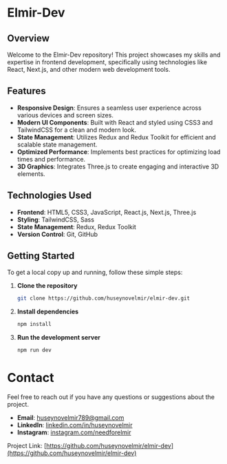 # Elmir-Dev

## Overview

Welcome to the Elmir-Dev repository! This project showcases my skills and expertise in frontend development, specifically using technologies like React, Next.js, and other modern web development tools.

## Features

- **Responsive Design**: Ensures a seamless user experience across various devices and screen sizes.
- **Modern UI Components**: Built with React and styled using CSS3 and TailwindCSS for a clean and modern look.
- **State Management**: Utilizes Redux and Redux Toolkit for efficient and scalable state management.
- **Optimized Performance**: Implements best practices for optimizing load times and performance.
- **3D Graphics**: Integrates Three.js to create engaging and interactive 3D elements.

## Technologies Used

- **Frontend**: HTML5, CSS3, JavaScript, React.js, Next.js, Three.js
- **Styling**: TailwindCSS, Sass
- **State Management**: Redux, Redux Toolkit
- **Version Control**: Git, GitHub

## Getting Started

To get a local copy up and running, follow these simple steps:

1. **Clone the repository**
   ```bash
   git clone https://github.com/huseynovelmir/elmir-dev.git

2. **Install dependencies**
   ```bash
   npm install

3. **Run the development server**
   ```bash
   npm run dev 
# Contact

Feel free to reach out if you have any questions or suggestions about the project.

- **Email**: huseynovelmir789@gmail.com
- **LinkedIn**: [linkedin.com/in/huseynovelmir](https://www.linkedin.com/in/huseynovelmir/)
- **Instagram**: [instagram.com/needforelmir](https://www.instagram.com/needforelmir/)

Project Link: [https://github.com/huseynovelmir/elmir-dev](https://github.com/huseynovelmir/elmir-dev)
